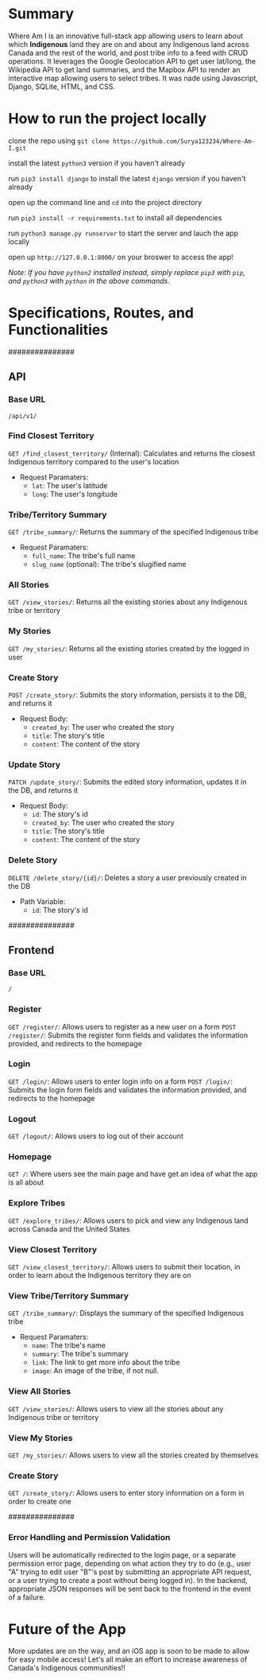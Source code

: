 
# Summary
Where Am I is an innovative full-stack app allowing users to learn about which **Indigenous** land they are on and about any Indigenous land across Canada and the rest of the world, and post tribe info to a feed with CRUD operations. It leverages the Google Geolocation API to get user lat/long, the Wikipedia API to get land summaries, and the Mapbox API to render an interactive map allowing users to select tribes. It was nade using Javascript, Django, SQLite, HTML, and CSS.

# How to run the project locally
clone the repo using `git clone https://github.com/Surya123234/Where-Am-I.git` 

install the latest `python3` version if you haven't already

run `pip3 install django` to install the latest `django` version if you haven't already 

open up the command line and `cd` into the project directory

run `pip3 install -r requirements.txt` to install all dependencies

run `python3 manage.py runserver` to start the server and lauch the app locally

open up `http://127.0.0.1:8000/` on your broswer to access the app!

_Note: If you have `python2` installed instead, simply replace `pip3` with `pip`, and `python3` with `python` in the above commands._

# Specifications, Routes, and Functionalities


###############

## API

### Base URL
`/api/v1/`

### Find Closest Territory
`GET /find_closest_territory/` (Internal): Calculates and returns the closest Indigenous territory compared to the user's location
  - Request Paramaters:
    - `lat`: The user's latitude
    - `long`: The user's longitude

### Tribe/Territory Summary
`GET /tribe_summary/`: Returns the summary of the specified Indigenous tribe
  - Request Paramaters:
    - `full_name`: The tribe's full name
    - `slug_name` (optional): The tribe's slugified name
   
### All Stories
`GET /view_stories/`: Returns all the existing stories about any Indigenous tribe or territory

### My Stories
`GET /my_stories/`: Returns all the existing stories created by the logged in user

### Create Story
`POST /create_story/`: Submits the story information, persists it to the DB, and returns it
  - Request Body:
    - `created_by`: The user who created the story
    - `title`: The story's title
    - `content`: The content of the story

### Update Story
`PATCH /update_story/`: Submits the edited story information, updates it in the DB, and returns it
  - Request Body:
    - `id`: The story's id
    - `created_by`: The user who created the story
    - `title`: The story's title
    - `content`: The content of the story

### Delete Story
`DELETE /delete_story/{id}/`: Deletes a story a user previously created in the DB 
  - Path Variable:
    - `id`: The story's id


###############

## Frontend

### Base URL
`/`

### Register
`GET /register/`: Allows users to register as a new user on a form
`POST /register/`: Submits the register form fields and validates the information provided, and redirects to the homepage

### Login
`GET /login/`: Allows users to enter login info on a form
`POST /login/`: Submits the login form fields and validates the information provided, and redirects to the homepage

### Logout
`GET /logout/`: Allows users to log out of their account

### Homepage
`GET /`: Where users see the main page and have get an idea of what the app is all about

### Explore Tribes
`GET /explore_tribes/`: Allows users to pick and view any Indigenous land across Canada and the United States

### View Closest Territory
`GET /view_closest_territory/`: Allows users to submit their location, in order to learn about the Indigenous territory they are on

### View Tribe/Territory Summary
`GET /tribe_summary/`: Displays the summary of the specified Indigenous tribe
  - Request Paramaters:
    - `name`: The tribe's name
    - `summary`: The tribe's summary
    - `link`: The link to get more info about the tribe
    - `image`: An image of the tribe, if not null.
   
### View All Stories
`GET /view_stories/`: Allows users to view all the stories about any Indigenous tribe or territory

### View My Stories
`GET /my_stories/`: Allows users to view all the stories created by themselves

### Create Story
`GET /create_story/`: Allows users to enter story information on a form in order to create one


###############

### Error Handling and Permission Validation
Users will be automatically redirected to the login page, or a separate permission error page, depending on what action they try to do (e.g., user "A" trying to edit user "B"'s post by submitting an appropriate API request, or a user trying to create a post without being logged in). In the backend, appropriate JSON responses will be sent back to the frontend in the event of a failure.

# Future of the App
More updates are on the way, and an iOS app is soon to be made to allow for easy mobile access! Let's all make an effort to increase awareness of Canada's Indigenous communities!!








